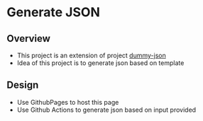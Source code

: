 # Generate JSON

## Overview
- This project is an extension of project [dummy-json](https://github.com/webroo/dummy-json#api)
- Idea of this project is to generate json based on template

## Design
- Use GithubPages to host this page
- Use Github Actions to generate json based on input provided 
